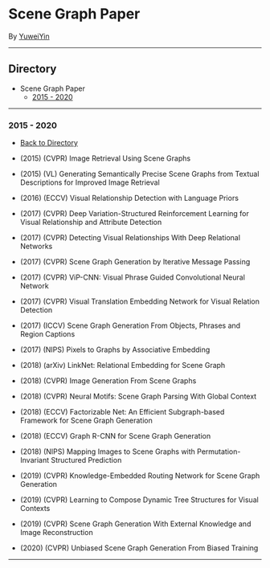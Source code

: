 # Scene Graph Paper

By [YuweiYin](https://github.com/YuweiYin)

---

<h2 id="yyw-directory">Directory</h2>

- Scene Graph Paper
  - <a href="#yyw-chapter-scene-graph-paper-2015-2020">2015 - 2020</a>

---

<h3 id="yyw-chapter-scene-graph-paper-2015-2020">2015 - 2020</h3>

- <a href="#yyw-directory">Back to Directory</a>

- (2015) (CVPR) Image Retrieval Using Scene Graphs
- (2015) (VL) Generating Semantically Precise Scene Graphs from Textual Descriptions for Improved Image Retrieval
- (2016) (ECCV) Visual Relationship Detection with Language Priors
- (2017) (CVPR) Deep Variation-Structured Reinforcement Learning for Visual Relationship and Attribute Detection
- (2017) (CVPR) Detecting Visual Relationships With Deep Relational Networks
- (2017) (CVPR) Scene Graph Generation by Iterative Message Passing
- (2017) (CVPR) ViP-CNN: Visual Phrase Guided Convolutional Neural Network
- (2017) (CVPR) Visual Translation Embedding Network for Visual Relation Detection
- (2017) (ICCV) Scene Graph Generation From Objects, Phrases and Region Captions
- (2017) (NIPS) Pixels to Graphs by Associative Embedding
- (2018) (arXiv) LinkNet: Relational Embedding for Scene Graph
- (2018) (CVPR) Image Generation From Scene Graphs
- (2018) (CVPR) Neural Motifs: Scene Graph Parsing With Global Context
- (2018) (ECCV) Factorizable Net: An Efficient Subgraph-based Framework for Scene Graph Generation
- (2018) (ECCV) Graph R-CNN for Scene Graph Generation
- (2018) (NIPS) Mapping Images to Scene Graphs with Permutation-Invariant Structured Prediction
- (2019) (CVPR) Knowledge-Embedded Routing Network for Scene Graph Generation
- (2019) (CVPR) Learning to Compose Dynamic Tree Structures for Visual Contexts
- (2019) (CVPR) Scene Graph Generation With External Knowledge and Image Reconstruction
- (2020) (CVPR) Unbiased Scene Graph Generation From Biased Training

---

